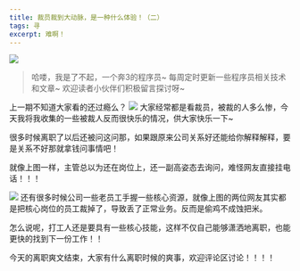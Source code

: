 ```yaml
---
title: 裁员裁到大动脉，是一种什么体验！（二）
tags: 寻
excerpt: 难啊！
---
```


![](https://files.mdnice.com/user/26505/6a9bf0c2-8aad-4950-aba4-afebfbe50615.png)
> 哈喽，我是了不起，一个奔3的程序员~
> 每周定时更新一些程序员相关技术和文章~
>欢迎读者小伙伴们积极留言探讨呀~


上一期不知道大家看的还过瘾么？
![](https://files.mdnice.com/user/26505/d83749c0-7c9e-4d20-9bf8-56f3dd58d47c.png)
大家经常都是看裁员，被裁的人多么惨，今天我将我收集的一些被裁人反而很快乐的情况，供大家快乐一下~

很多时候离职了以后还被问这问那，如果跟原来公司关系好还能给你解释解释，要是关系不好那就拿钱问事情吧！

就像上图一样，主管总以为还在岗位上，还一副高姿态去询问，难怪网友直接挂电话！！！


![](https://files.mdnice.com/user/26505/40aab2e9-c71b-460d-97d2-4bd02b4b2cd1.png)
还有很多时候公司一些老员工手握一些核心资源，就像上图的两位网友其实都是把核心岗位的员工裁掉了，导致丢了正常业务。反而是偷鸡不成蚀把米。

怎么说呢，打工人还是要具有一些核心技能，这样不仅自己能够潇洒地离职，也能更快的找到下一份工作！！

今天的离职爽文结束，大家有什么离职时候的爽事，欢迎评论区讨论！！！！

